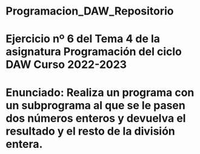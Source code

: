 # Programacion_DAW_Repositorio
# Ejercicio nº 6 del Tema 4 de la asignatura Programación del ciclo DAW Curso 2022-2023
# Enunciado: Realiza un programa con un subprograma al que se le pasen dos números enteros y devuelva el resultado y el resto de la división entera.
